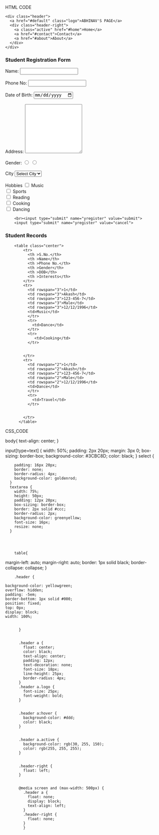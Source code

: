HTML CODE

<!DOCTYPE html>
<html lang="en">
<head>
    <meta charset="UTF-8">
    <meta http-equiv="X-UA-Compatible" content="IE=edge">
    <meta name="viewport" content="width=device-width, initial-scale=1.0">
    <title>Document</title>
    <link rel="stylesheet" href="Assignment2.css">


    <div class="header">
      <a href="#default" class="logo">ABHINAV'S PAGE</a>
      <div class="header-right">
        <a class="active" href="#home">Home</a>
        <a href="#contact">Contact</a>
        <a href="#about">About</a>
      </div>
    </div>
   
</head>
<body>
    <h3>Student Registration Form</h3>
    <form action="" method="post">
        <label>Name:</label>
        <input type="text" name="YourName" id="YourName" value="">
        <br>
        <br>
        <label>Phone No:</label>
        <input type="text" name="Yourno" value="">
        <br>
        <br>
        <label>Date of Birth:</label>
        <input type="date" name="ydate" id="ydate">
        <br>
        <br>
        <label>Address:</label>
        <textarea name="Your Message" id="" cols="20" rows="10"></textarea>
        <br>
        <br>
        <label>Gender:</label>
        <input type="radio" name="one" id="" value="male">
        <input type="radio" name="one" id="" value="female">
        <br>
        <br>
        <label>City</label>
        <select name="city">
        <option value="none">Select City</option>
        <option value="Delhi">Delhi</option>
        <option value="Noida">Noida</option>
        <option value="Bengaluru">Bengaluru</option>
        </select>
        <br>
        <br>
        <label >Hobbies</label>
        <input type="checkbox"  name="hobby1" value="Music">
        <label for="hobby1"> Music</label><br>
        <input type="checkbox" name="hobby2" value="Sports">
        <label for="hobby2"> Sports</label><br>
        <input type="checkbox" name="hobby3" value="Reading">
        <label for="hobby3"> Reading</label><br>
        <input type="checkbox" name="hobby4" value="Cooking">
        <label for="hobby4"> Cooking</label><br>
        <input type="checkbox" name="hobby5" value="Dancing">
        <label for="hobby5"> Dancing</label><br>
        
        <br><input type="submit" name="yregister" value="submit">   
        <input type="submit" name="yregister" value="cancel">
</form>
<h3>
  Student Records
</h3>

        <table class="center">
            <tr>
              <th >S.No.</th>
              <th >Name</th>
              <th >Phone No.</th>
              <th >Gender</th>
              <th >DOB</th>
              <th >Interests</th>
            </tr>
            <tr>
              <td rowspan="3">1</td>
              <td rowspan="3">Akash</td>
              <td rowspan="3">123-456-7</td>
              <td rowspan="3">Male</td>
              <td rowspan="3">12/12/1996</td>
              <td>Music</td>
              </tr>
              <tr>
                <td>Dance</td>
              </tr>
              <tr>
                 <td>Cooking</td>
              </tr>
             
              
            </tr>
            <tr>
              <td rowspan="2">1</td>
              <td rowspan="2">Akash</td>
              <td rowspan="2">123-456-7</td>
              <td rowspan="2">Male</td>
              <td rowspan="2">12/12/1996</td>
              <td>Dance</td>
              </tr>
              <tr>
                <td>Travel</td>
              </tr>
             
              
            </tr>
          </table>
    
</body>
</html>


CSS_CODE


body{
     text-align: center;
     }

input[type=text] {
        width: 50%;
        padding: 2px 20px;
        margin: 3px 0;
        box-sizing: border-box;
        background-color: #3CBC8D;
        color: black;
      }
      select {
        
        padding: 16px 20px;
        border: none;
        border-radius: 4px;
        background-color: goldenrod;
      }
      textarea {
        width: 75%;
        height: 50px;
        padding: 12px 20px;
        box-sizing: border-box;
        border: 2px solid #ccc;
        border-radius: 2px;
        background-color: greenyellow;
        font-size: 16px;
        resize: none;
      }
        
      
      
      
        table{
        
  margin-left: auto;
  margin-right: auto;
  border: 1px solid black;
border-collapse: collapse;
        }




        .header {
            
    background-color: yellowgreen;
    overflow: hidden;
    padding: -5em;
    border-bottom: 1px solid #000;
    position: fixed;
    top: 0px;
    display: block;
    width: 100%;

            
          }
          
          
          .header a {
            float: center;
            color: black;
            text-align: center;
            padding: 12px;
            text-decoration: none;
            font-size: 18px;
            line-height: 25px;
            border-radius: 4px;
          }
          .header a.logo {
            font-size: 25px;
            font-weight: bold;
          }
          
          
          .header a:hover {
            background-color: #ddd;
            color: black;
          }
          
          
          .header a.active {
            background-color: rgb(30, 255, 150);
            color: rgb(255, 255, 255);
          }
          
         
          .header-right {
            float: left;
          }
          
          
          @media screen and (max-width: 500px) {
            .header a {
              float: none;
              display: block;
              text-align: left;
            }
            .header-right {
              float: none;
            }
            }
